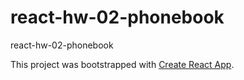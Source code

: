 # react-hw-02-phonebook
react-hw-02-phonebook

This project was bootstrapped with [Create React App](https://github.com/facebook/create-react-app).
